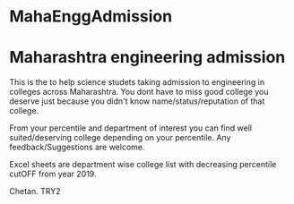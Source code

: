# MahaEnggAdmission
# Maharashtra engineering admission

This is the to help science studets taking admission to engineering in colleges across Maharashtra.
You dont have to miss good college you deserve just because you didn't know name/status/reputation of that college.

From your percentile and department of interest you can find well suited/deserving college depending on your percentile.
Any feedback/Suggestions are welcome.

Excel sheets are department wise college list with decreasing percentile cutOFF from year 2019.

Chetan.
TRY2